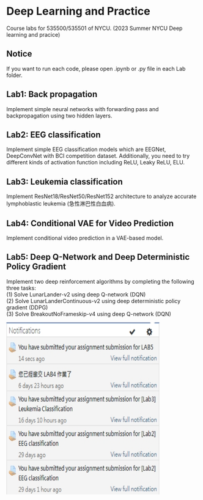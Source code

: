 # Deep Learning and Practice

Course labs for 535500/535501 of NYCU.
(2023 Summer NYCU Deep learning and pracice)

## Notice 
If you want to run each code, please open .ipynb or .py file in each Lab folder.

## Lab1: Back propagation
Implement simple neural networks with forwarding pass and backpropagation using two hidden layers.

## Lab2: EEG classification
Implement simple EEG classification models which are EEGNet, DeepConvNet with BCI competition dataset. Additionally, you need to try different kinds of activation function including ReLU, Leaky ReLU, ELU.

## Lab3: Leukemia classification
Implement ResNet18/ResNet50/ResNet152 architecture to analyze accurate lymphoblastic leukemia (急性淋巴性白血病).

## Lab4: Conditional VAE for Video Prediction
Implement conditional video prediction in a VAE-based model.

## Lab5: Deep Q-Network and Deep Deterministic Policy Gradient
Implement two deep reinforcement algorithms by completing the following three tasks:  
(1) Solve LunarLander-v2 using deep Q-network (DQN)  
(2) Solve LunarLanderContinuous-v2 using deep deterministic policy gradient (DDPG)  
(3) Solve BreakoutNoFrameskip-v4 using deep Q-network (DQN)  

<img src="https://github.com/frankkn/NYCU_DLP/blob/master/Lab5_DQN_DDPG/images/HW.jpg" width="400" height="450" alt="交作業大學">
